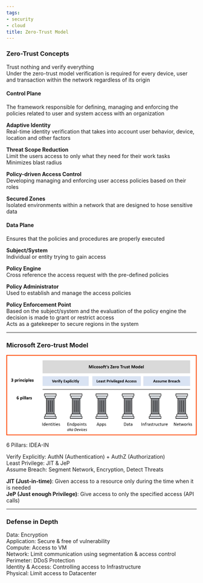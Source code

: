 ```yaml
---
tags:
- security
- cloud
title: Zero-Trust Model
---
```


### Zero-Trust Concepts

Trust nothing and verify everything  
Under the zero-trust model verification is required for every device, user and transaction within the network regardless of its origin

#### Control Plane
The framework responsible for defining, managing and enforcing the policies related to user and system access with an organization

**Adaptive Identity**  
Real-time identity verification that takes into account user behavior, device, location and other factors

**Threat Scope Reduction**  
Limit the users access to only what they need for their work tasks  
Minimizes blast radius

**Policy-driven Access Control**  
Developing managing and enforcing user access policies based on their roles  

**Secured Zones**  
Isolated environments within a network that are designed to hose sensitive data

#### Data Plane
Ensures that the policies and procedures are properly executed

**Subject/System**  
Individual or entity trying to gain access

**Policy Engine**  
Cross reference the access request with the pre-defined policies

**Policy Administrator**  
Used to establish and manage the access policies

**Policy Enforcement Point**  
Based on the subject/system and the evaluation of the policy engine the decision is made to grant or restrict access  
Acts as a gatekeeper to secure regions in the system

---
### Microsoft Zero-trust Model

![ms-zero-trust-model|600](../../../cyber-security/images/ms-zero-trust-model.png)

6 Pillars: IDEA-IN  

Verify Explicitly: AuthN (Authentication) + AuthZ (Authorization)  
Least Privilege: JIT & JeP  
Assume Breach: Segment Network, Encryption, Detect Threats

**JIT (Just-in-time)**: Given access to a resource only during the time when it is needed  
**JeP (Just enough Privilege)**: Give access to only the specified access (API calls)

---
### Defense in Depth

Data: Encryption  
Application: Secure & free of vulnerability  
Compute: Access to VM  
Network: Limit communication using segmentation & access control  
Perimeter: DDoS Protection  
Identity & Access: Controlling access to Infrastructure  
Physical: Limit access to Datacenter
